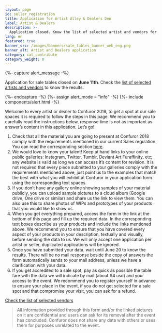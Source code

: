```yaml
---
layout: page
id: seller_registration
title: Application for Artist Alley & Dealers Den
label: Artist & Dealers
description: >-
  Application closed. Know the list of selected artist and vendors for Confuror 2018
lang: en
featured: true
banner_src: /images/banners/sale_tables_banner_web_eng.png
banner_alt: Artist and Dealers application
category: cat_contribute
category_weight: 0
---
```


{%- capture alert_message -%}
  <p>Application for sale tables closed on <b>June 11th</b>. Check the <a href="/en/registration/sale_table/selection/">list of selected artists and vendors</a> to know the results.</p>
{%- endcapture -%}
{%- assign alert_mode = "info" -%}
{%- include components/alert.html -%}

Welcome to every artist or dealer to Confuror 2018, to get a spot at our sale spaces it is required to follow the steps in this page. We recommend you to carefully read the instructions below, response time is not as important as answer’s content in this application. Let’s go!

1. Check that all the material you are going to present at Confuror 2018 comply with the requirements mentioned in our current Sales regulation. You can read the corresponding section [here](/en/about/sales/#accepted_content).
2. We would love to know your talent! Keep at hand links to your online public galleries: Instagram, Twitter, Tumblr, Deviant Art Furaffinity, etc; any website is valid as long we can access it’s content for revision. It is not required that every piece submitted to your galleries comply with the requirements mentioned above, just point us to the examples that match the best with what you will exhibit at Confuror in your application form using the corresponding text spaces.
3. If you don’t have any gallery online showing samples of your material publicly, you can upload sample pictures to a cloud album (Google drive, One drive or similar) and share us the link to view them. You can also use this to share photos of WIPs and prototypes of your products that you would like to show us.
4. When you get everything prepared, access the form in the link at the bottom of this page and fill up the required data. In the corresponding text boxes describe us your products and include the links mentioned above. We recommend you to ensure that you have covered every aspect of your products in your description, textually and visually, before sending the data to us. We will only accept one application per artist or seller, duplicated applications will be ignored.
5. Once you have submitted your data, wait until June 20 to know the results. There will be no mail response beside the copy of answers the form automatically sends to your mail address, unless we have a clarification with your data.
6. If you get accredited to a sale spot, pay as quick as possible the table fare with the data we will indicate by mail (about $4 usd) and your access to the event. We recommend you to register yourself in advance to ensure your place in the event, if you do not get selected for a sale spot and that compromise your visit, you can ask for a refund.

<!-- <div class="registration__form-button-container">
  <a href="https://goo.gl/forms/WlykrAX7DE2cVtdB3" target="_blank" class="registration__form-button">Register here!</a>
</div> -->

<div class="registration__form-button-container">
  <a href="/en/registration/sale_table/selection" class="registration__form-button">Check the list of selected vendors</a>
</div>

> All information provided through this form and/or the linked pictures on it are confidential and users can ask for its removal after the event has concluded. Confuror does not share any data with others or uses them for purposes unrelated to the event.